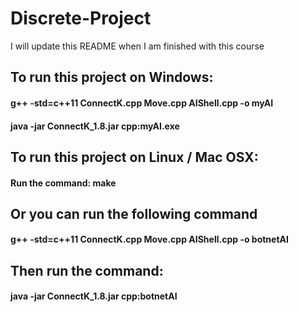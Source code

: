 # Discrete-Project

I will update this README when I am finished with this course

## To run this project on Windows:
#### g++ -std=c++11 ConnectK.cpp Move.cpp AIShell.cpp -o myAI
#### java -jar ConnectK_1.8.jar cpp:myAI.exe

## To run this project on Linux / Mac OSX:
#### Run the command: make
## Or you can run the following command
#### g++ -std=c++11 ConnectK.cpp Move.cpp AIShell.cpp -o botnetAI
## Then run the command:
#### java -jar ConnectK_1.8.jar cpp:botnetAI
